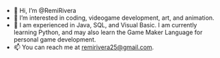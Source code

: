 - 👋 Hi, I’m @RemiRivera
- 👀 I’m interested in coding, videogame development, art, and animation.
- 🌱 I am experienced in Java, SQL, and Visual Basic. I am currently learning Python, and may also learn the Game Maker Language for personal game development.
- 📫 You can reach me at remirivera25@gmail.com.

<!---
RemiRivera/RemiRivera is a ✨ special ✨ repository because its `README.md` (this file) appears on your GitHub profile.
You can click the Preview link to take a look at your changes.
--->

